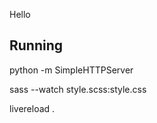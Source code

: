Hello


## Running

  python -m SimpleHTTPServer

  sass --watch style.scss:style.css

  livereload .
